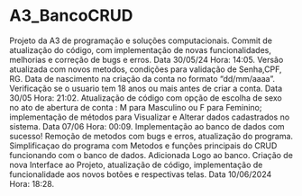# A3_BancoCRUD
Projeto da A3 de programação e soluções computacionais.
Commit de atualização do código, com implementação de novas funcionalidades, melhorias e correção de bugs e erros. Data 30/05/24 Hora: 14:05.
Versão atualizada com novos metodos, condições para validação de Senha,CPF, RG. Data de nascimento na criação da conta no formato “dd/mm/aaaa”.
Verificação se o usuario tem 18 anos ou mais antes de criar a conta. Data 30/05 Hora: 21:02.
Atualização de código com opção de escolha de sexo no ato de abertura de conta : M para Masculino ou F para Feminino; implementação de métodos para Visualizar e Alterar dados cadastrados no sistema. Data 07/06 Hora: 00:09.
Implementação ao banco de dados com sucesso! Remoção de metodos com bugs e erros, atualização do programa.
Simplificaçao do programa com Metodos e funções principais do CRUD funcionando com o banco de dados.
Adicionada Logo ao banco.
Criação de nova Interface ao Projeto, atualização de código, implementação de funcionalidade aos novos botões e respectivas telas. Data 10/06/2024 Hora: 18:28.
